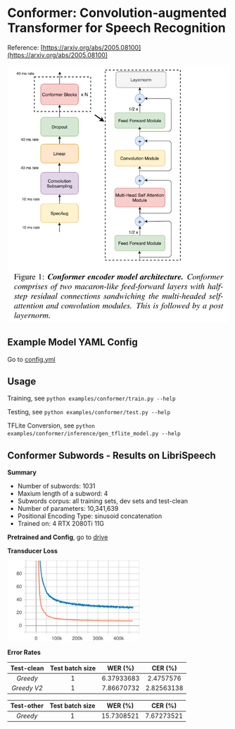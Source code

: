 # Conformer: Convolution-augmented Transformer for Speech Recognition

Reference: [https://arxiv.org/abs/2005.08100](https://arxiv.org/abs/2005.08100)

![Conformer Architecture](./figs/arch.png)

## Example Model YAML Config

Go to [config.yml](./config.yml)

## Usage

Training, see `python examples/conformer/train.py --help`

Testing, see `python examples/conformer/test.py --help`

TFLite Conversion, see `python examples/conformer/inference/gen_tflite_model.py --help`

## Conformer Subwords - Results on LibriSpeech

**Summary**

- Number of subwords: 1031
- Maxium length of a subword: 4
- Subwords corpus: all training sets, dev sets and test-clean
- Number of parameters: 10,341,639
- Positional Encoding Type: sinusoid concatenation
- Trained on: 4 RTX 2080Ti 11G

**Pretrained and Config**, go to [drive](https://drive.google.com/drive/folders/1VAihgSB5vGXwIVTl3hkUk95joxY1YbfW?usp=sharing)

**Transducer Loss**

<img src="./figs/subword_conformer_loss.svg" alt="conformer_subword" width="300px" />

**Error Rates**

| **Test-clean** | Test batch size |  WER (%)   |  CER (%)   |
| :------------: | :-------------: | :--------: | :--------: |
|    _Greedy_    |        1        | 6.37933683 | 2.4757576  |
|  _Greedy V2_   |        1        | 7.86670732 | 2.82563138 |

| **Test-other** | Test batch size |  WER (%)   |  CER (%)   |
| :------------: | :-------------: | :--------: | :--------: |
|    _Greedy_    |        1        | 15.7308521 | 7.67273521 |
